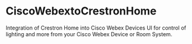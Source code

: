 # CiscoWebextoCrestronHome
Integration of Crestron Home into Cisco Webex Devices UI for control of lighting and more from your Cisco Webex Device or Room System.
